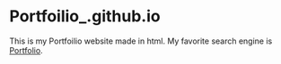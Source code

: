 # Portfoilio_.github.io
This is my Portfoilio website made in html.
My favorite search engine is [Portfolio](https://duckduckgo.com).
